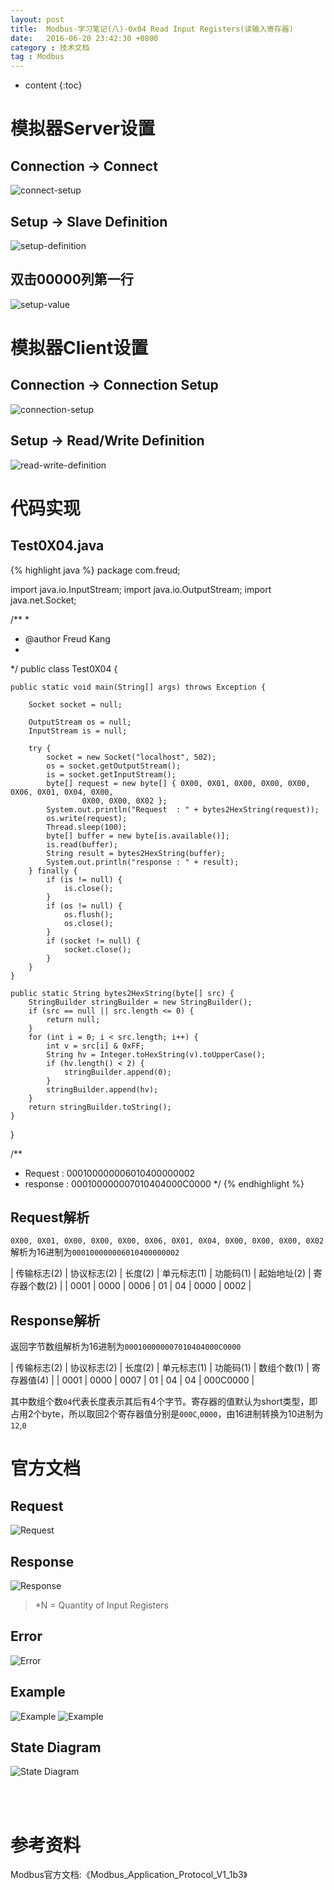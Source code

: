 ```yaml
---
layout: post
title:  Modbus-学习笔记(八)-0x04 Read Input Registers(读输入寄存器)
date:   2016-06-20 23:42:30 +0800
category : 技术文档
tag : Modbus
---
```


* content
{:toc}


模拟器Server设置
=============================

Connection -> Connect
-----------------------------

![connect-setup](/images/blog/modbus/modbus-05-04-Read-Input-Registers/06-modbus-slave-connect-setup.png)

Setup -> Slave Definition
-----------------------------

![setup-definition](/images/blog/modbus/modbus-05-04-Read-Input-Registers/07-modbus-slave-setup-definition.png)

双击00000列第一行
-----------------------------

![setup-value](/images/blog/modbus/modbus-05-04-Read-Input-Registers/08-modbus-slave-setup-value.png)


模拟器Client设置
=============================

Connection -> Connection Setup
-----------------------------

![connection-setup](/images/blog/modbus/modbus-05-04-Read-Input-Registers/09-modbus-pool-connection-setup.png)

Setup -> Read/Write Definition
-----------------------------

![read-write-definition](/images/blog/modbus/modbus-05-04-Read-Input-Registers/10-modbus-pool-read-write-definition.png)

代码实现
=============================

Test0X04.java
-----------------------------

{% highlight java %}
package com.freud;

import java.io.InputStream;
import java.io.OutputStream;
import java.net.Socket;

/**
 * 
 * @author Freud Kang
 *
 */
public class Test0X04 {

	public static void main(String[] args) throws Exception {

		Socket socket = null;

		OutputStream os = null;
		InputStream is = null;

		try {
			socket = new Socket("localhost", 502);
			os = socket.getOutputStream();
			is = socket.getInputStream();
			byte[] request = new byte[] { 0X00, 0X01, 0X00, 0X00, 0X00, 0X06, 0X01, 0X04, 0X00,
					0X00, 0X00, 0X02 };
			System.out.println("Request  : " + bytes2HexString(request));
			os.write(request);
			Thread.sleep(100);
			byte[] buffer = new byte[is.available()];
			is.read(buffer);
			String result = bytes2HexString(buffer);
			System.out.println("response : " + result);
		} finally {
			if (is != null) {
				is.close();
			}
			if (os != null) {
				os.flush();
				os.close();
			}
			if (socket != null) {
				socket.close();
			}
		}
	}

	public static String bytes2HexString(byte[] src) {
		StringBuilder stringBuilder = new StringBuilder();
		if (src == null || src.length <= 0) {
			return null;
		}
		for (int i = 0; i < src.length; i++) {
			int v = src[i] & 0xFF;
			String hv = Integer.toHexString(v).toUpperCase();
			if (hv.length() < 2) {
				stringBuilder.append(0);
			}
			stringBuilder.append(hv);
		}
		return stringBuilder.toString();
	}
}

/**
 * Request  : 000100000006010400000002
 * response : 000100000007010404000C0000
 */
{% endhighlight %}

Request解析
-----------------------------

`0X00, 0X01, 0X00, 0X00, 0X00, 0X06, 0X01, 0X04, 0X00, 0X00, 0X00, 0X02`解析为16进制为`000100000006010400000002`

| 传输标志(2) | 协议标志(2) | 长度(2) | 单元标志(1) | 功能码(1) | 起始地址(2) | 寄存器个数(2) |
| 0001        | 0000        | 0006    | 01          | 04        | 0000        | 0002          |

Response解析
-----------------------------

返回字节数组解析为16进制为`000100000007010404000C0000`

| 传输标志(2) | 协议标志(2) | 长度(2) | 单元标志(1) | 功能码(1) | 数组个数(1) | 寄存器值(4) |
| 0001        | 0000        | 0007    | 01          | 04        | 04          | 000C0000    |

其中数组个数`04`代表长度表示其后有4个字节。寄存器的值默认为short类型，即占用2个byte，所以取回2个寄存器值分别是`000C`,`0000`，由16进制转换为10进制为`12`,`0`


官方文档
=============================

Request
-----------------------------

![Request](/images/blog/modbus/modbus-05-04-Read-Input-Registers/01_Request.png)

Response
-----------------------------

![Response](/images/blog/modbus/modbus-05-04-Read-Input-Registers/02_Response.png)

> *N = Quantity of Input Registers

Error
-----------------------------

![Error](/images/blog/modbus/modbus-05-04-Read-Input-Registers/03_Error.png)

Example
-----------------------------

![Example](/images/blog/modbus/modbus-05-04-Read-Input-Registers/04_Example_1.png)
![Example](/images/blog/modbus/modbus-05-04-Read-Input-Registers/04_Example_2.png)

State Diagram
-----------------------------

![State Diagram](/images/blog/modbus/modbus-05-04-Read-Input-Registers/05_State_Diagram.png)


<br>
<br>

参考资料
================================

Modbus官方文档:《Modbus_Application_Protocol_V1_1b3》

